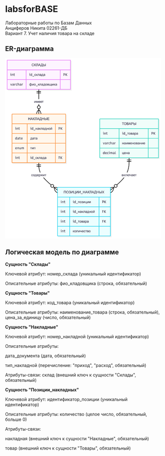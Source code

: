 # labsforBASE
Лабораторные работы по Базам Данных  
Анциферов Никита 02261-ДБ  
Вариант 7. Учет наличия товара на складе
## ER-диаграмма
<img alt="diagramm" src="er.png" />



## Логическая модель по диаграмме
**Сущность "Склады"**

Ключевой атрибут: номер_склада (уникальный идентификатор)

Описательные атрибуты: фио_кладовщика (строка, обязательный)

**Сущность "Товары"**

Ключевой атрибут: код_товара (уникальный идентификатор)

Описательные атрибуты: наименование_товара (строка, обязательный), цена_за_единицу (число, обязательный)

**Сущность "Накладные"**

Ключевой атрибут: номер_накладной (уникальный идентификатор)

Описательные атрибуты:

дата_документа (дата, обязательный)

тип_накладной (перечисление: "приход", "расход", обязательный)

Атрибуты-связи: склад (внешний ключ к сущности "Склады", обязательный)

**Сущность "Позиции_накладных"**

Ключевой атрибут: идентификатор_позиции (уникальный идентификатор)

Описательные атрибуты: количество (целое число, обязательный, больше 0)

Атрибуты-связи:

накладная (внешний ключ к сущности "Накладные", обязательный)

товар (внешний ключ к сущности "Товары", обязательный)
